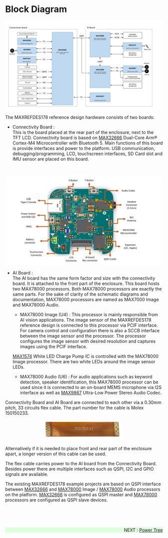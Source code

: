 # Block Diagram

<p>
  <div class="BlockDiagram">
    <a href="images/wiki_maxrefdes178blockdiagram.png" data-sub-html="Block Diagram" target="_blank">
      <img alt="Block Diagram" src="images/wiki_maxrefdes178blockdiagram.png" />
    </a>
  </div>
</p>

The MAXREFDES178 reference design hardware consists of two boards:

* Connectivity Board : <br>
This is the board placed at the rear part of the enclosure, next to the TFT LCD. Connectivity board is based on [MAX32666](https://www.analog.com/en/products/max32666.html) Dual-Core Arm® Cortex-M4 Microcontroller with Bluetooth 5. Main functions of this board is provide interfaces and power to the platform.
USB communication, debugging/programming, LCD, touchscreen interfaces, SD Card slot and IMU sensor are placed on this board. 
<br>
<p align="center"><img src="images/wiki_blockdiagramconnectivityboardcomponents.png" width="800" alt="MAXREFDES178 Connectivity Board" title="MAXREFDES178 Connectivity Board"></p>


* AI Board : <br>
The AI board has the same form factor and size with the connectivity board.  It is attached to the front part of the enclosure. This board hosts two MAX78000 processors. Both MAX78000 processors are exactly the same parts. For the sake of clarity of the schematic diagrams and documentation, MAX78000 processors are named as MAX7000 Image and MAX78000 Audio.

  * MAX78000 Image (U4) :
  This processor is mainly responsible from AI vision applications. The image sensor of the MAXREFDES178 reference design is connected to this processor via PCIF interface. For camera control and configuration there is also a SCCB interface between the image sensor and the processor. The processor configures the image sensor with desired resolution and captures images using the PCIF interface.

  [MAX1574](https://www.analog.com/en/products/max1574.html) White LED Charge Pump IC is controlled with the MAX78000 Image processor. There are two white LEDs around the image sensor LEDs.

  * MAX78000 Audio (U6) :
  For audio applications such as keyword detection, speaker identification, this MAX78000 processor can be used since it is connected to an on-board MEMS microphone via I2S interface as well as [MAX9867](https://www.analog.com/en/products/max9867.html) Ultra-Low Power Stereo Audio Codec.


Connectivity Board and AI Board are connected to each other via a 0.30mm pitch, 33 circuits flex cable. The part number for the cable is Molex 150150233.

<p align="center"><img src="images/wiki_cable_molex150150233.png" width="250" alt="MAXREFDES178" title="Molex Flex Cable"></p>

Alternatively if it is needed to place front and rear part of the enclosure apart, a longer version of this cable can be used. 

The flex cable carries power to the AI board from the Connectivity Board. Besides power there are multiple interfaces such as QSPI, I2C and GPIO signals are available.

The existing MAXREFDES178 example projects are based on QSPI interface between [MAX32666](https://www.analog.com/en/products/max32666.html) and [MAX78000](https://www.analog.com/en/products/max78000.html) Image / [MAX78000](https://www.analog.com/en/products/max78000.html) Audio processors on the platform. [MAX32666](https://www.analog.com/en/products/max32666.html) is configured as QSPI master and  [MAX78000](https://www.analog.com/en/products/max78000.html) processors are configured as QSPI slave devices.

<br><br><br>

<div class="nextpage" style="margin-left: 0; margin-right: auto; text-align: right; background-color: #dfd;" >
NEXT : <a href="PowerTree">Power Tree</a>
</div>
